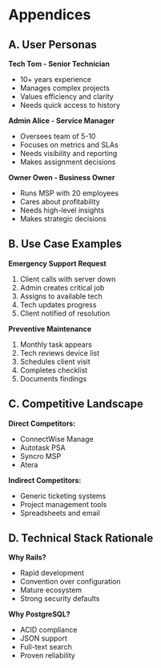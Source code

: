 # Appendices

## A. User Personas

**Tech Tom - Senior Technician**
- 10+ years experience
- Manages complex projects
- Values efficiency and clarity
- Needs quick access to history

**Admin Alice - Service Manager**
- Oversees team of 5-10
- Focuses on metrics and SLAs
- Needs visibility and reporting
- Makes assignment decisions

**Owner Owen - Business Owner**
- Runs MSP with 20 employees
- Cares about profitability
- Needs high-level insights
- Makes strategic decisions

## B. Use Case Examples

**Emergency Support Request**
1. Client calls with server down
2. Admin creates critical job
3. Assigns to available tech
4. Tech updates progress
5. Client notified of resolution

**Preventive Maintenance**
1. Monthly task appears
2. Tech reviews device list
3. Schedules client visit
4. Completes checklist
5. Documents findings

## C. Competitive Landscape

**Direct Competitors:**
- ConnectWise Manage
- Autotask PSA
- Syncro MSP
- Atera

**Indirect Competitors:**
- Generic ticketing systems
- Project management tools
- Spreadsheets and email

## D. Technical Stack Rationale

**Why Rails?**
- Rapid development
- Convention over configuration
- Mature ecosystem
- Strong security defaults

**Why PostgreSQL?**
- ACID compliance
- JSON support
- Full-text search
- Proven reliability